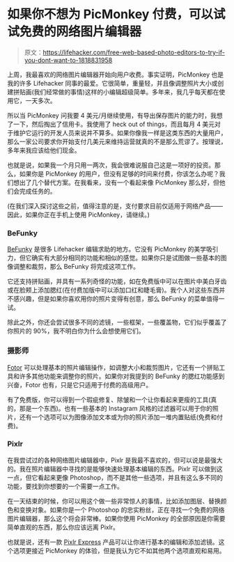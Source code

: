 # 如果你不想为 PicMonkey 付费，可以试试免费的网络图片编辑器

> 原文：<https://lifehacker.com/free-web-based-photo-editors-to-try-if-you-dont-want-to-1818831958>

上周，我最喜欢的网络图片编辑器开始向用户收费。事实证明，PicMonkey 也是我的许多 Lifehacker 同事的最爱。它很简单，重量轻，并且像调整照片大小或创建拼贴画(我们经常做的事情)这样的小编辑超级简单。多年来，我几乎每天都在使用它，一天多次。



所以当 PicMonkey 问我要 4 美元/月继续使用，有导出保存图片的能力时，我想了一下，然后掏出了信用卡。我使用了 heck out of things，而且每月 4 美元对于维护它运行的开发人员来说并不算多。如果你像我一样是这类东西的大量用户，那么一家公司要求你开始支付几美元来维持运营就真的不是那么荒谬了。按理说，多年来我应该给他们现金。

也就是说，如果我一个月只用一两次，我会很难说服自己这是一项好的投资。那么，如果你是 PicMonkey 的用户，但没有足够的时间来付费，你该怎么办呢？我们想出了几个替代方案。在我看来，没有一个看起来像 PicMonkey 那么好，但他们会完成任务的。

(在我们深入探讨这些之前，值得注意的是，支付要求目前仅适用于网络产品——因此，如果你正在手机上使用 PicMonkey，请继续。)

### BeFunky

[BeFunky](https://www.befunky.com/) 是很多 Lifehacker 编辑求助的地方。它没有 PicMonkey 的美学吸引力，但它确实有大部分相同的功能和相似的感觉。如果你只是试图做一些基本的图像调整和裁剪，那么 BeFunky 将完成这项工作。

它还支持拼贴画，并具有一系列奇怪的功能，如在免费版中可以在图片中美白牙齿或在脸颊上添加腮红(在付费加版中可以添加口红和睫毛膏)。我个人对这些东西并不感兴趣，但是如果你喜欢用你的照片变得有创意，那么 BeFunky 的菜单值得一试。

除此之外，你还会尝试很多不同的滤镜，一些框架，一些覆盖物，它们似乎覆盖了你照片的 90%，我不明白你为什么会想使用它们。

### 摄影师

[Fotor](https://www.fotor.com/) 可以处理基本的照片编辑操作，如调整大小和裁剪图片，它还有一个拼贴工具和许多其他功能来调整你的照片。如果你对我提到的 BeFunky 的腮红功能感到兴奋，Fotor 也有，只是它只适用于付费的高级用户。

有了免费版，你可以得到一个瑕疵修复、除皱和一个让你看起来更瘦的工具(真的，那是一个东西)。也有一些基本的 Instagram 风格的过滤器可以用于你的照片，还有一个选项可以为图像添加文本或为你的照片添加一堆内置贴纸(免费和付费)。

### Pixlr

在我尝试过的各种网络图片编辑器中，Pixlr 是我最不喜欢的，但可以说是最强大的。我在照片编辑器中寻找的是能够快速处理基本编辑的东西。Pixlr 可以做到这一点，但它看起来更像 Photoshop，而不是其他一些选项，并且有这么多不同的功能，要找到你想要的一个需要一点工作。

在一天结束的时候，你可以用这个做一些非常惊人的事情，比如添加图层、替换颜色和变换对象。如果你是一个 Photoshop 的忠实粉丝，正在寻找一个免费的网络图片编辑器，那么这个将会非常棒。如果你使用 PicMonkey 的全部原因是你需要简单直观的东西，那么你应该远离 Pixlr。

也就是说，还有一款 [Pixlr Express](https://pixlr.com/express/) 产品可以让你进行基本的编辑和添加滤镜。这个选项更接近 PicMonkey 的体验，但是我认为它不如其他两个选项直观和易用。